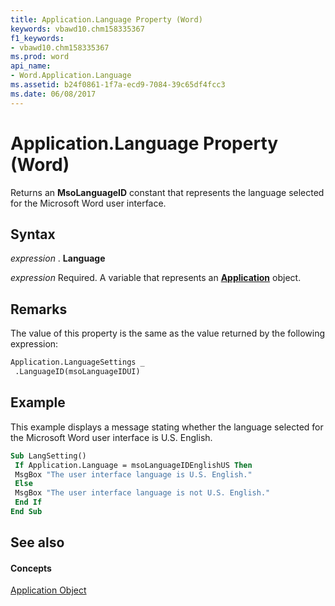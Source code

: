 ```yaml
---
title: Application.Language Property (Word)
keywords: vbawd10.chm158335367
f1_keywords:
- vbawd10.chm158335367
ms.prod: word
api_name:
- Word.Application.Language
ms.assetid: b24f0861-1f7a-ecd9-7084-39c65df4fcc3
ms.date: 06/08/2017
---
```



# Application.Language Property (Word)

Returns an  **MsoLanguageID** constant that represents the language selected for the Microsoft Word user interface.


## Syntax

 _expression_ . **Language**

 _expression_ Required. A variable that represents an **[Application](application-object-word.md)** object.


## Remarks

The value of this property is the same as the value returned by the following expression:


```vb
Application.LanguageSettings _ 
 .LanguageID(msoLanguageIDUI)
```


## Example

This example displays a message stating whether the language selected for the Microsoft Word user interface is U.S. English.


```vb
Sub LangSetting() 
 If Application.Language = msoLanguageIDEnglishUS Then 
 MsgBox "The user interface language is U.S. English." 
 Else 
 MsgBox "The user interface language is not U.S. English." 
 End If 
End Sub
```


## See also


#### Concepts


[Application Object](application-object-word.md)


